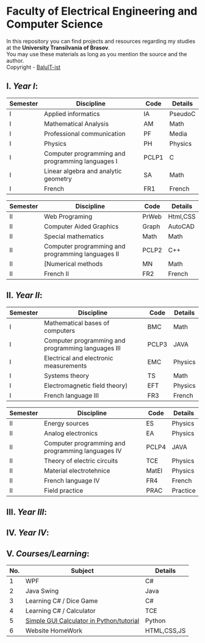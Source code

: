 # Faculty of Electrical Engineering and Computer Science

In this repository you can find projects and resources regarding my studies at the **University Transilvania of Brasov**.<br>
You may use these materials as long as you mention the source and the author. <br>
Copyright - [BaluIT-ist](https://github.com/BaluIT-ist)

## I. *Year I*:

| Semester | Discipline                                                                                                                                       | Code | Details | 
| -------- | ------------------------------------------------------------------------------------------------------------------------------------------------ | ---- | ------- | 
| I        | Applied informatics													                      | IA   | PseudoC | 
| I        | Mathematical Analysis                                                                                                                            | AM   | Math    | 
| I        | Professional communication															      | PF   | Media   |
| I        | Physics																	      | PH   | Physics | 
| I        | Computer programming and programming languages ​​I                                                                                                 | PCLP1|   C     |
| I        | Linear algebra and analytic geometry        												      | SA   | Math    |
| I        | French                                                                                                                                           | FR1  | French  | 


| Semester | Discipline                                                                                                                                       | Code   | Details   | 
| -------- | ------------------------------------------------------------------------------------------------------------------------------------------------ | ------ | --------- | 
| II       | Web Programing                                                                                        					      | PrWeb  | Html,CSS  | 
| II       | Computer Aided Graphics										              				      | Graph  | AutoCAD   | 
| II       | Special mathematics				  			 		 	 				              | Math   | Math      | 
| II       | Computer programming and programming languages ​​II 			 		 						  	      | PCLP2  | C++       |
| II       | [Numerical methods  				 	 	 	 	 			 			              | MN     | Math      | 
| II       | French II                                                                                                                                        | FR2    | French    | 

                                                                                                                                                          

## II. *Year II*:

| Semester | Discipline                                                                                                                                                            | Code    | Details |
| -------- | --------------------------------------------------------------------------------------------------------------------------------------------------------------------- | ------- | ------- |
| I        | Mathematical bases of computers                                                      										   | BMC     | Math    | 
| I        | Computer programming and programming languages ​​III                                                                    						   | PCLP3   | JAVA    | 
| I        | Electrical and electronic measurements 																   | EMC     | Physics | 
| I        | Systems theory                   																	   | TS      | Math    | 
| I        | Electromagnetic field theory)       																   | EFT     | Physics | 
| I        | French language III                           									 	 	 	 			   | FR3     | French  | 


| Semester | Discipline                                                                                                                                                                               | Code | Details    | 
| -------- | ---------------------------------------------------------------------------------------------------------------------------------------------------------------------------------------- | ---- | ---------- | 
| II       | Energy sources                          																		      | ES   | Physics    |
| II       | Analog electronics                           																	      | EA   | Physics    | 
| II       | Computer programming and programming languages ​​IV    				 	 	 									 	      |PCLP4 | JAVA       | 
| II       | Theory of electric circuits     																		   	      | TCE  | Physics    | 
| II       | Material electrotehnice			 	 	 	 	 	 	 	 	 			 	 	 				      | MatEl| Physics 	  | 
| II       | French language IV                                                                                                   						  		      | FR4  | French 	  | 
| II       | Field practice            			 	 	 		 	 	 	 	 	                             				   	      | PRAC | Practice   |


## III. *Year III*:


## IV. *Year IV*:

## V. *Courses/Learning*:

| No.      | Subject                                                                                                                                                                                  | Details| 
| -------- | ---------------------------------------------------------------------------------------------------------------------------------------------------------------------------------------- | ------ |  
| 1        | WPF                      																		      | C#   |
| 2        | Java Swing                          																| Java | 
| 3        | Learning C# / Dice Game                                            | C#   | 
| 4        | Learning C# / Calculator															   	          | TCE  | 
| 5        | [Simple GUI Calculator in Python/tutorial](https://www.youtube.com/watch?v=NzSCNjn4_RI) 	 	 	 	 	 	 	 			 	 	 				      | Python | 
| 6        | Website HomeWork 														   	          | HTML,CSS,JS  | 










                                                                                                                                                     
